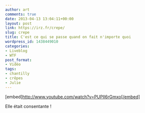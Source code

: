 ```yaml
---
author: art
comments: true
date: 2013-04-13 13:04:11+00:00
layout: post
link: https://irz.fr/crepe/
slug: crepe
title: C'est ce qui se passe quand on fait n'importe quoi
wordpress_id: 1438449010
categories:
- Liveblog
- WTF
post_format:
- Vidéo
tags:
- chantilly
- crêpes
- Julie
---
```


[embed]http://www.youtube.com/watch?v=PUPll6rGmxo[/embed]

Elle était consentante !
